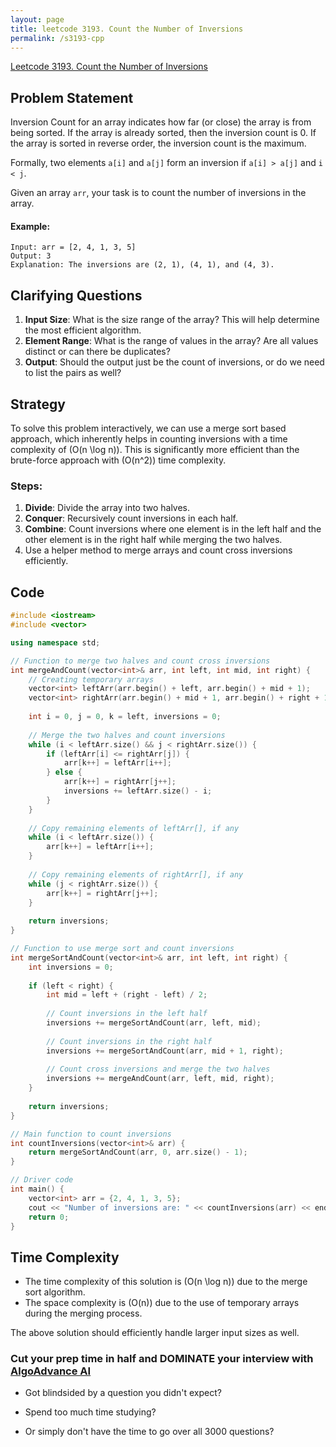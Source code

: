 ```yaml
---
layout: page
title: leetcode 3193. Count the Number of Inversions
permalink: /s3193-cpp
---
```

[Leetcode 3193. Count the Number of Inversions](https://algoadvance.github.io/algoadvance/l3193)
## Problem Statement

Inversion Count for an array indicates how far (or close) the array is from being sorted. If the array is already sorted, then the inversion count is 0. If the array is sorted in reverse order, the inversion count is the maximum. 

Formally, two elements `a[i]` and `a[j]` form an inversion if `a[i] > a[j]` and `i < j`.

Given an array `arr`, your task is to count the number of inversions in the array.

#### Example:
```
Input: arr = [2, 4, 1, 3, 5]
Output: 3
Explanation: The inversions are (2, 1), (4, 1), and (4, 3).
```

## Clarifying Questions

1. **Input Size**: What is the size range of the array? This will help determine the most efficient algorithm.
2. **Element Range**: What is the range of values in the array? Are all values distinct or can there be duplicates?
3. **Output**: Should the output just be the count of inversions, or do we need to list the pairs as well?

## Strategy

To solve this problem interactively, we can use a merge sort based approach, which inherently helps in counting inversions with a time complexity of \(O(n \log n)\). This is significantly more efficient than the brute-force approach with \(O(n^2)\) time complexity.

### Steps:
1. **Divide**: Divide the array into two halves.
2. **Conquer**: Recursively count inversions in each half.
3. **Combine**: Count inversions where one element is in the left half and the other element is in the right half while merging the two halves.
4. Use a helper method to merge arrays and count cross inversions efficiently.

## Code

```cpp
#include <iostream>
#include <vector>

using namespace std;

// Function to merge two halves and count cross inversions
int mergeAndCount(vector<int>& arr, int left, int mid, int right) {
    // Creating temporary arrays
    vector<int> leftArr(arr.begin() + left, arr.begin() + mid + 1);
    vector<int> rightArr(arr.begin() + mid + 1, arr.begin() + right + 1);
    
    int i = 0, j = 0, k = left, inversions = 0;
    
    // Merge the two halves and count inversions
    while (i < leftArr.size() && j < rightArr.size()) {
        if (leftArr[i] <= rightArr[j]) {
            arr[k++] = leftArr[i++];
        } else {
            arr[k++] = rightArr[j++];
            inversions += leftArr.size() - i;
        }
    }
    
    // Copy remaining elements of leftArr[], if any
    while (i < leftArr.size()) {
        arr[k++] = leftArr[i++];
    }
    
    // Copy remaining elements of rightArr[], if any
    while (j < rightArr.size()) {
        arr[k++] = rightArr[j++];
    }
    
    return inversions;
}

// Function to use merge sort and count inversions
int mergeSortAndCount(vector<int>& arr, int left, int right) {
    int inversions = 0;
    
    if (left < right) {
        int mid = left + (right - left) / 2;
        
        // Count inversions in the left half
        inversions += mergeSortAndCount(arr, left, mid);
        
        // Count inversions in the right half
        inversions += mergeSortAndCount(arr, mid + 1, right);
        
        // Count cross inversions and merge the two halves
        inversions += mergeAndCount(arr, left, mid, right);
    }
    
    return inversions;
}

// Main function to count inversions
int countInversions(vector<int>& arr) {
    return mergeSortAndCount(arr, 0, arr.size() - 1);
}

// Driver code
int main() {
    vector<int> arr = {2, 4, 1, 3, 5};
    cout << "Number of inversions are: " << countInversions(arr) << endl;
    return 0;
}
```

## Time Complexity

- The time complexity of this solution is \(O(n \log n)\) due to the merge sort algorithm.
- The space complexity is \(O(n)\) due to the use of temporary arrays during the merging process.

The above solution should efficiently handle larger input sizes as well.


### Cut your prep time in half and DOMINATE your interview with [AlgoAdvance AI](https://algoAdvance.com)

- Got blindsided by a question you didn't expect?

- Spend too much time studying?

- Or simply don't have the time to go over all 3000 questions?

